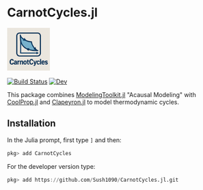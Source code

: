 # CarnotCycles.jl

<img src="docs/src/Images/CarnotCycles_logo.png" alt="CarnotCycles Logo" width="100">

[![Build Status](https://github.com/Sush1090/CoolPropCycles.jl/actions/workflows/CI.yml/badge.svg?branch=main)](https://github.com/Sush1090/CoolPropCycles.jl/actions/workflows/CI.yml?query=branch%3Amain)
[![Dev](https://img.shields.io/badge/docs-dev-blue.svg)](https://sush1090.github.io/CarnotCycles.jl/dev/)



This package combines [ModelingToolkit.jl](https://github.com/SciML/ModelingToolkit.jl) "Acausal Modeling" with [CoolProp.jl](https://github.com/CoolProp/CoolProp.jl) and [Clapeyron.jl](https://github.com/ClapeyronThermo/Clapeyron.jl) to model thermodynamic cycles.



## Installation

In the Julia prompt, first type `]` and then:

```julia
pkg> add CarnotCycles
```

For the developer version type:

```julia
pkg> add https://github.com/Sush1090/CarnotCycles.jl.git
```



